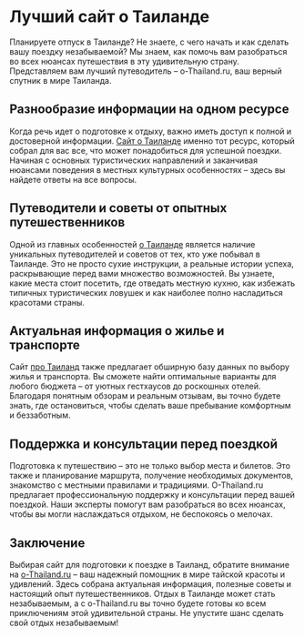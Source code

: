 <meta name="title" content="Лучший сайт о Таиланде: путешествие и отпуск в Тайланде" />
<meta name="description" content="Узнайте о лучшем сайте o-Thailand.ru, где собраны путеводители, советы опытных путешественников, актуальная информация о жилье и транспорте, а также профессиональная поддержка для незабываемого отдыха в Таиланде." />

<h1>Лучший сайт о Таиланде</h1>
<p></p>
<p>Планируете отпуск в Таиланде? Не знаете, с чего начать и как сделать вашу поездку незабываемой? Мы знаем, как помочь вам разобраться во всех нюансах путешествия в эту удивительную страну. Представляем вам лучший путеводитель &ndash; o-Thailand.ru, ваш верный спутник в мире Таиланда.</p>
<h2>Разнообразие информации на одном ресурсе</h2>
<p>Когда речь идет о подготовке к отдыху, важно иметь доступ к полной и достоверной информации. <a href="https://o-thailand.ru/">Сайт о Таиланде</a> именно тот ресурс, который собрал для вас все, что может понадобиться для успешной поездки. Начиная с основных туристических направлений и заканчивая нюансами поведения в местных культурных особенностях &ndash; здесь вы найдете ответы на все вопросы.</p>
<h2>Путеводители и советы от опытных путешественников</h2>
<p>Одной из главных особенностей <a href="https://o-thailand.ru/">о Таиланде</a> является наличие уникальных путеводителей и советов от тех, кто уже побывал в Таиланде. Это не просто сухие инструкции, а реальные истории успеха, раскрывающие перед вами множество возможностей. Вы узнаете, какие места стоит посетить, где отведать местную кухню, как избежать типичных туристических ловушек и как наиболее полно насладиться красотами страны.</p>
<h2>Актуальная информация о жилье и транспорте</h2>
<p>Сайт <a href="https://o-thailand.ru/">про Таиланд</a> также предлагает обширную базу данных по выбору жилья и транспорта. Вы сможете найти оптимальные варианты для любого бюджета &ndash; от уютных гестхаусов до роскошных отелей. Благодаря понятным обзорам и реальным отзывам, вы точно будете знать, где остановиться, чтобы сделать ваше пребывание комфортным и беззаботным.</p>
<h2>Поддержка и консультации перед поездкой</h2>
<p>Подготовка к путешествию &ndash; это не только выбор места и билетов. Это также и планирование маршрута, получение необходимых документов, знакомство с местными правилами и традициями. O-Thailand.ru предлагает профессиональную поддержку и консультации перед вашей поездкой. Наши эксперты помогут вам разобраться во всех нюансах, чтобы вы могли наслаждаться отдыхом, не беспокоясь о мелочах.</p>
<h2>Заключение</h2>
<p>Выбирая сайт для подготовки к поездке в Таиланд, обратите внимание на <a href="https://o-thailand.ru/">o-Thailand.ru</a> &ndash; ваш надежный помощник в мире тайской красоты и удивлений. Здесь собрана актуальная информация, полезные советы и настоящий опыт путешественников. Отдых в Таиланде может стать незабываемым, а с o-Thailand.ru вы точно будете готовы ко всем приключениям этой удивительной страны. Не упустите шанс сделать свой отдых незабываемым!</p>
